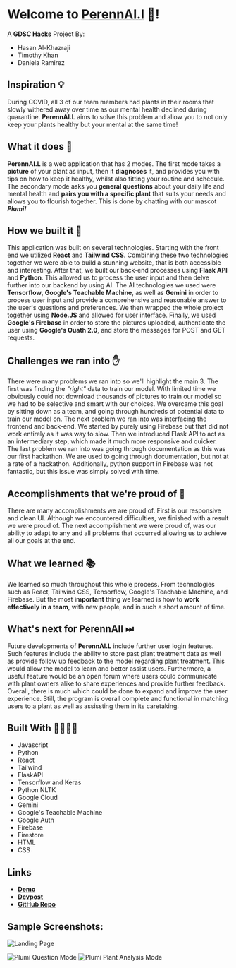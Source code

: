 # Welcome to [PerennAI.l](https://drive.google.com/file/d/1Ql_9tgLplD0mfIDXz2Jc5YI31Y0Gt1jQ/view?usp=drive_link) 🌱!
A **GDSC Hacks** Project By:
- Hasan Al-Khazraji
- Timothy Khan
- Daniela Ramirez

## Inspiration 💡
During COVID, all 3 of our team members had plants in their rooms that slowly withered away over time as our mental health declined during quarantine. **PerennAI.L** aims to solve this problem and allow you to not only keep your plants healthy but your mental at the same time!

## What it does 🧐

**PerennAI.L** is a web application that has 2 modes. The first mode takes a **picture** of your plant as input, then it **diagnoses** it, and provides you with tips on how to keep it healthy, whilst also fitting your routine and schedule. The secondary mode asks you **general questions** about your daily life and mental health and **pairs you with a specific plant** that suits your needs and allows you to flourish together. This is done by chatting with our mascot ***Plumi!***

## How we built it 🔨

This application was built on several technologies. Starting with the front end we utilized **React** and **Tailwind CSS**. Combining these two technologies together we were able to build a stunning website, that is both accessible and interesting. After that, we built our back-end processes using **Flask API** and **Python**. This allowed us to process the user input and then delve further into our backend by using AI. The AI technologies we used were **Tensorflow**, **Google's Teachable Machine**, as well as **Gemini** in order to process user input and provide a comprehensive and reasonable answer to the user's questions and preferences. We then wrapped the whole project together using **Node.JS** and allowed for user interface. Finally, we used **Google's Firebase** in order to store the pictures uploaded, authenticate the user using **Google's Ouath 2.0**, and store the messages for POST and GET requests.

## Challenges we ran into ✋

There were many problems we ran into so we'll highlight the main 3. The first was finding the *"right"* data to train our model. With limited time we obviously could not download thousands of pictures to train our model so we had to be selective and smart with our choices. We overcame this goal by sitting down as a team, and going through hundreds of potential data to train our model on. The next problem we ran into was interfacing the frontend and back-end. We started by purely using Firebase but that did not work entirely as it was way to slow. Then we introduced Flask API to act as an intermediary step, which made it much more responsive and quicker. The last problem we ran into was going through documentation as this was our first hackathon. We are used to going through documentation, but not at a rate of a hackathon. Additionally, python support in Firebase was not fantastic, but this issue was simply solved with time.

## Accomplishments that we're proud of 🏅

There are many accomplishments we are proud of. First is our responsive and clean UI. Although we encountered difficulties, we finished with a result we were proud of. The next accomplishment we were proud of, was our ability to adapt to any and all problems that occurred allowing us to achieve all our goals at the end.

## What we learned 📚

We learned so much throughout this whole process. From technologies such as React, Tailwind CSS, Tensorflow, Google's Teachable Machine, and Firebase. But the most **important** thing we learned is how to **work effectively in a team**, with new people, and in such a short amount of time.

## What's next for PerennAIl ⏭

Future developments of **PerennAI.L** include further user login features. Such features include the ability to store past plant treatment data as well as provide follow up feedback to the model regarding plant treatment. This would allow the model to learn and better assist users. Furthermore, a useful feature would be an open forum where users could communicate with plant owners alike to share experiences and provide further feedback. Overall, there is much which could be done to expand and improve the user experience. Still, the program is overall complete and functional in matching users to a plant as well as assissting them in its caretaking.


## Built With 👷‍♂️👷‍♀️

- Javascript
- Python
- React
- Tailwind
- FlaskAPI
- Tensorflow and Keras
- Python NLTK
- Google Cloud
- Gemini
- Google's Teachable Machine
- Google Auth
- Firebase
- Firestore
- HTML
- CSS

## Links

- [**Demo**](https://drive.google.com/file/d/1Ql_9tgLplD0mfIDXz2Jc5YI31Y0Gt1jQ/view?usp=drive_link)
- [**Devpost**](https://devpost.com/software/perennail)
- [**GitHub Repo**](https://github.com/Hasan-Al-Khazraji/perennail)

## Sample Screenshots:
![Landing Page](https://cdn.discordapp.com/attachments/656957416297988096/1239349914799177829/image.png?ex=66429a0d&is=6641488d&hm=36dac2aa99ab4676cc71bde8114129dcf90e389f23aa515c14038cd0df52596c&)

![Plumi Question Mode](https://cdn.discordapp.com/attachments/656957416297988096/1239350005563916329/image.png?ex=66429a23&is=664148a3&hm=e65e1b50166520f572d0c4070b4ad643b881d12eea757a9df37d5dff38d9526e&)
![Plumi Plant Analysis Mode](https://cdn.discordapp.com/attachments/656957416297988096/1239350085045981315/image.png?ex=66429a36&is=664148b6&hm=49706dd61893865ffd6e73d8379347d115ffcc2bef64908e387a7b7b84532966&)
